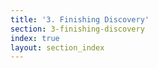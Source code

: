 ```yaml
---
title: '3. Finishing Discovery'
section: 3-finishing-discovery
index: true
layout: section_index
---
```


